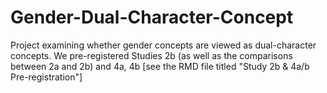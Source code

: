 # Gender-Dual-Character-Concept
Project examining whether gender concepts are viewed as dual-character concepts.
We pre-registered Studies 2b (as well as the comparisons between 2a and 2b) and 4a, 4b [see the RMD file titled "Study 2b & 4a/b Pre-registration"]
